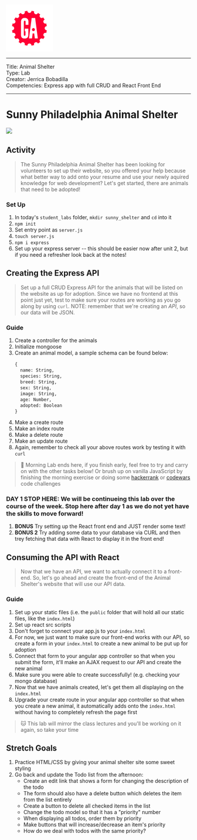 ![](/ga_cog.png)

---
Title: Animal Shelter<br>
Type: Lab<br>
Creator: Jerrica Bobadilla<br>
Competencies: Express app with full CRUD and React Front End

---

# Sunny Philadelphia Animal Shelter

![](https://phz8.petinsurance.com/-/media/all-phz-images/2016-images-850/dogandcatonbed850.jpg)

## Activity

> The Sunny Philadelphia Animal Shelter has been looking for volunteers to set up their website, so you offered your help because what better way to add onto your resume and use your newly aquired knowledge for web development? Let's get started, there are animals that need to be adopted!

### Set Up

1. In today's `student_labs` folder, `mkdir sunny_shelter` and `cd` into it
1. `npm init`
1. Set entry point as `server.js`
1. `touch server.js`
1. `npm i express`
1. Set up your express server -- this should be easier now after unit 2, but if you need a refresher look back at the notes!

## Creating the Express API

> Set up a full CRUD Express API for the animals that will be listed on the website as up for adoption. Since we have no frontend at this point just yet, test to make sure your routes are working as you go along by using `curl`. NOTE: remember that we're creating an _API_, so our data will be JSON.

### Guide

1. Create a controller for the animals
1. Initialize mongoose
1. Create an animal model, a sample schema can be found below:
    ```
    {
      name: String,
      species: String,
      breed: String,
      sex: String,
      image: String,
      age: Number,
      adopted: Boolean
    }
    ```
1. Make a create route
1. Make an index route
1. Make a delete route
1. Make an update route
1. Again, remember to check all your above routes work by testing it with `curl`

> :dog: Morning Lab ends here, if you finish early, feel free to try and carry on with the other tasks below! Or brush up on vanilla JavaScript by finishing the morning exercise or doing some [hackerrank](https://www.hackerrank.com) or [codewars](https://www.codewars.com) code challenges


### DAY 1 STOP HERE: We will be continueing this lab over the course of the week. Stop here after day 1 as we do not yet have the skills to move forward!
1. **BONUS** Try setting up the React front end and JUST render some text! 
1. **BONUS 2** Try adding some data to your database via CURL and then trey fetching that data with React to display it in the front end!

## Consuming the API with React

> Now that we have an API, we want to actually connect it to a front-end. So, let's go ahead and create the front-end of the Animal Shelter's website that will use our API data.

### Guide

1. Set up your static files (i.e. the `public` folder that will hold all our static files, like the `index.html`)
1. Set up react src scripts
1. Don't forget to connect your app.js to your `index.html`
1. For now, we just want to make sure our front-end works with our API, so create a form in your `index.html` to create a new animal to be put up for adoption
1. Connect that form to your angular app controller so that when you submit the form, it'll make an AJAX request to our API and create the new animal
1. Make sure you were able to create successfully! (e.g. checking your mongo database)
1. Now that we have animals created, let's get them all displaying on the `index.html`
1. Upgrade your create route in your angular app controller so that when you create a new animal, it automatically adds onto the `index.html` without having to completely refresh the page first

> :cat: This lab will mirror the class lectures and you'll be working on it again, so take your time

## Stretch Goals
1. Practice HTML/CSS by giving your animal shelter site some sweet styling
1. Go back and update the Todo list from the afternoon:
    - Create an edit link that shows a form for changing the description of the todo
    - The form should also have a delete button which deletes the item from the list entirely
    - Create a button to delete all checked items in the list
    - Change the todo model so that it has a "priority" number
    - When displaying all todos, order them by priority
    - Make buttons that will increase/decrease an item's priority
    - How do we deal with todos with the same priority?
